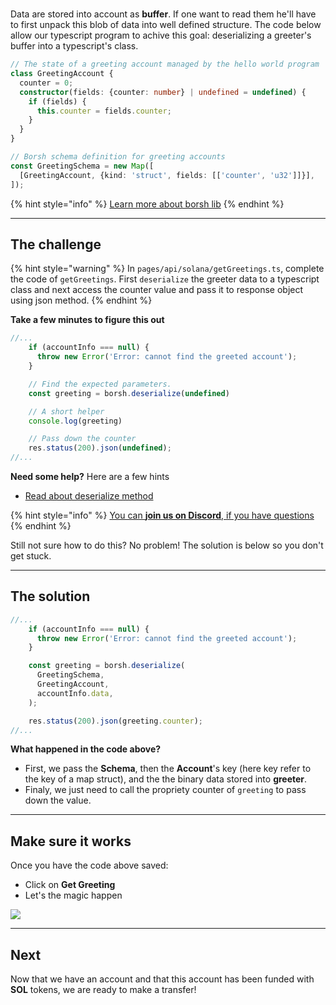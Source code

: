 # 

Data are stored into account as **buffer**. If one want to read them he'll have to first unpack this blob of data into well defined structure. The code below allow our typescript program to achive this goal: deserializing a greeter's buffer into a typescript's class. 

```typescript
// The state of a greeting account managed by the hello world program
class GreetingAccount {
  counter = 0;
  constructor(fields: {counter: number} | undefined = undefined) {
    if (fields) {
      this.counter = fields.counter;
    }
  }
}

// Borsh schema definition for greeting accounts
const GreetingSchema = new Map([
  [GreetingAccount, {kind: 'struct', fields: [['counter', 'u32']]}],
]);
```

{% hint style="info" %}
[Learn more about borsh lib](https://npm.io/package/borsh)
{% endhint %}

----------------------------------

## The challenge

{% hint style="warning" %}
In `pages/api/solana/getGreetings.ts`, complete the code of `getGreetings`. First `deserialize` the greeter data to a typescript class and next access the counter value and pass it to response object using json method.
{% endhint %}

**Take a few minutes to figure this out**

```typescript
//...
    if (accountInfo === null) {
      throw new Error('Error: cannot find the greeted account');
    }

    // Find the expected parameters.
    const greeting = borsh.deserialize(undefined)

    // A short helper
    console.log(greeting)

    // Pass down the counter
    res.status(200).json(undefined);
//...
```

**Need some help?** Here are a few hints
* [Read about deserialize method](https://npm.io/package/borsh)

{% hint style="info" %}
[You can **join us on Discord**, if you have questions](https://discord.gg/fszyM7K)
{% endhint %}

Still not sure how to do this? No problem! The solution is below so you don't get stuck.

----------------------------------

## The solution

```typescript
//...
    if (accountInfo === null) {
      throw new Error('Error: cannot find the greeted account');
    }

    const greeting = borsh.deserialize(
      GreetingSchema,
      GreetingAccount,
      accountInfo.data,
    );

    res.status(200).json(greeting.counter);
//...
```

**What happened in the code above?**

* First, we pass the **Schema**, then the **Account**'s key (here key refer to the key of a map struct), and the the binary data stored into **greeter**.
* Finaly, we just need to call the propriety counter of `greeting` to pass down the value. 

----------------------------------

## Make sure it works

Once you have the code above saved:
* Click on **Get Greeting** 
* Let's the magic happen

![](../../../.gitbook/assets/solana-getter.gif)

----------------------------------

## Next

Now that we have an account and that this account has been funded with **SOL** tokens, we are ready to make a transfer!
